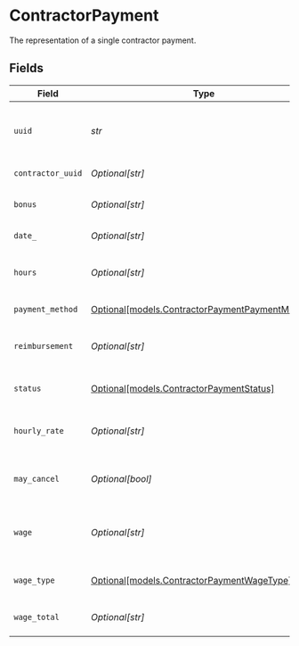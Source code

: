 # ContractorPayment

The representation of a single contractor payment.


## Fields

| Field                                                                                          | Type                                                                                           | Required                                                                                       | Description                                                                                    |
| ---------------------------------------------------------------------------------------------- | ---------------------------------------------------------------------------------------------- | ---------------------------------------------------------------------------------------------- | ---------------------------------------------------------------------------------------------- |
| `uuid`                                                                                         | *str*                                                                                          | :heavy_check_mark:                                                                             | The unique identifier of the contractor payment in Gusto.                                      |
| `contractor_uuid`                                                                              | *Optional[str]*                                                                                | :heavy_minus_sign:                                                                             | The UUID of the contractor.                                                                    |
| `bonus`                                                                                        | *Optional[str]*                                                                                | :heavy_minus_sign:                                                                             | The bonus amount in the payment.                                                               |
| `date_`                                                                                        | *Optional[str]*                                                                                | :heavy_minus_sign:                                                                             | The payment date.                                                                              |
| `hours`                                                                                        | *Optional[str]*                                                                                | :heavy_minus_sign:                                                                             | The number of hours worked for the payment.                                                    |
| `payment_method`                                                                               | [Optional[models.ContractorPaymentPaymentMethod]](../models/contractorpaymentpaymentmethod.md) | :heavy_minus_sign:                                                                             | The payment method.                                                                            |
| `reimbursement`                                                                                | *Optional[str]*                                                                                | :heavy_minus_sign:                                                                             | The reimbursement amount in the payment.                                                       |
| `status`                                                                                       | [Optional[models.ContractorPaymentStatus]](../models/contractorpaymentstatus.md)               | :heavy_minus_sign:                                                                             | Contractor payment status                                                                      |
| `hourly_rate`                                                                                  | *Optional[str]*                                                                                | :heavy_minus_sign:                                                                             | The rate per hour worked for the payment.                                                      |
| `may_cancel`                                                                                   | *Optional[bool]*                                                                               | :heavy_minus_sign:                                                                             | Determine if the contractor payment can be cancelled.                                          |
| `wage`                                                                                         | *Optional[str]*                                                                                | :heavy_minus_sign:                                                                             | The fixed wage of the payment, regardless of hours worked.                                     |
| `wage_type`                                                                                    | [Optional[models.ContractorPaymentWageType]](../models/contractorpaymentwagetype.md)           | :heavy_minus_sign:                                                                             | The wage type for the payment.                                                                 |
| `wage_total`                                                                                   | *Optional[str]*                                                                                | :heavy_minus_sign:                                                                             | (hours * hourly_rate) + wage + bonus                                                           |